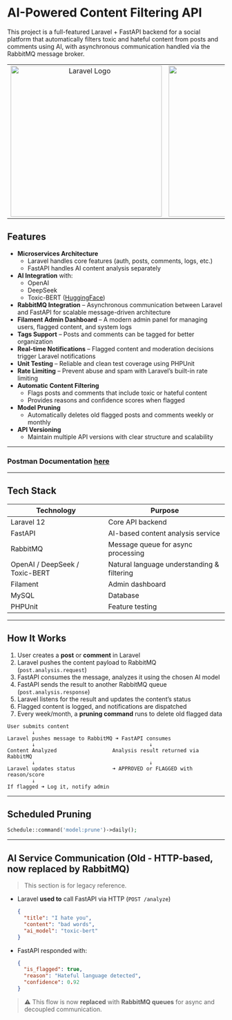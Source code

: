 # AI-Powered Content Filtering API

This project is a full-featured Laravel + FastAPI backend for a social platform that automatically filters toxic and hateful content from posts and comments using AI, with asynchronous communication handled via the RabbitMQ message broker.

<table>
  <tr>
    <td align="center">
      <a href="https://laravel.com" target="_blank">
        <img src="https://raw.githubusercontent.com/laravel/art/master/logo-lockup/5%20SVG/2%20CMYK/1%20Full%20Color/laravel-logolockup-cmyk-red.svg" width="350" alt="Laravel Logo" />
      </a>
    </td>
    <td align="center">
      <a href="https://fastapi.tiangolo.com" target="_blank">
        <img src="https://github.com/user-attachments/assets/45411bb2-ac14-400c-a868-9c9c287a3136" width="350" alt="FastAPI Logo" />
      </a>
    </td>
    <td align="center">
      <a href="https://www.rabbitmq.com" target="_blank">
        <img src="https://github.com/user-attachments/assets/5dad1de3-8dbc-4beb-84d2-1d6963982696" width="350" alt="RabbitMQ Logo" />
      </a>
    </td>
  </tr>
</table>

## Features

- **Microservices Architecture**
  - Laravel handles core features (auth, posts, comments, logs, etc.)
  - FastAPI handles AI content analysis separately
- **AI Integration** with:
  - OpenAI
  - DeepSeek
  - Toxic-BERT ([HuggingFace](https://huggingface.co/unitary/toxic-bert))
- **RabbitMQ Integration** – Asynchronous communication between Laravel and FastAPI for scalable message-driven architecture
- **Filament Admin Dashboard** – A modern admin panel for managing users, flagged content, and system logs
- **Tags Support** – Posts and comments can be tagged for better organization
- **Real-time Notifications** – Flagged content and moderation decisions trigger Laravel notifications
- **Unit Testing** – Reliable and clean test coverage using PHPUnit  
- **Rate Limiting** – Prevent abuse and spam with Laravel’s built-in rate limiting  
- **Automatic Content Filtering**
  - Flags posts and comments that include toxic or hateful content
  - Provides reasons and confidence scores when flagged
- **Model Pruning**
  - Automatically deletes old flagged posts and comments weekly or monthly
- **API Versioning**
  - Maintain multiple API versions with clear structure and scalability

---

### Postman Documentation [here](https://documenter.getpostman.com/view/38857071/2sB2cYeM7v)

---

## Tech Stack

| Technology     | Purpose                           |
|----------------|-----------------------------------|
| Laravel 12     | Core API backend                  |
| FastAPI        | AI-based content analysis service |
| RabbitMQ       | Message queue for async processing |
| OpenAI / DeepSeek / Toxic-BERT | Natural language understanding & filtering |
| Filament       | Admin dashboard                   |
| MySQL          | Database                          |
| PHPUnit        | Feature testing                   |

---

## How It Works

1. User creates a **post** or **comment** in Laravel
2. Laravel pushes the content payload to RabbitMQ (`post.analysis.request`)
3. FastAPI consumes the message, analyzes it using the chosen AI model
4. FastAPI sends the result to another RabbitMQ queue (`post.analysis.response`)
5. Laravel listens for the result and updates the content’s status
6. Flagged content is logged, and notifications are dispatched
7. Every week/month, a **pruning command** runs to delete old flagged data

```
User submits content
        ↓
Laravel pushes message to RabbitMQ ➜ FastAPI consumes
        ↓                                     ↓
Content Analyzed                  Analysis result returned via RabbitMQ
        ↓                                     ↓
Laravel updates status            ➜ APPROVED or FLAGGED with reason/score
        ↓
If flagged ➜ Log it, notify admin
```

---

## Scheduled Pruning

```php
Schedule::command('model:prune')->daily();
```

---

## AI Service Communication (Old - HTTP-based, now replaced by RabbitMQ)

> This section is for legacy reference.

- Laravel **used to** call FastAPI via HTTP (`POST /analyze`)
  ```json
  {
    "title": "I hate you",
    "content": "bad words",
    "ai_model": "toxic-bert"
  }
  ```

- FastAPI responded with:
  ```json
  {
    "is_flagged": true,
    "reason": "Hateful language detected",
    "confidence": 0.92
  }
  ```

> ⚠️ This flow is now **replaced** with **RabbitMQ queues** for async and decoupled communication.
